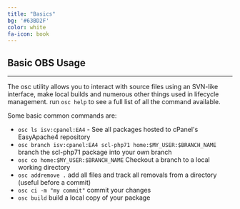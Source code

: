 ```yaml
---
title: "Basics"
bg: '#63BD2F'
color: white
fa-icon: book
---
```


## Basic OBS Usage

-------------------------

The osc utility allows you to interact with source files using an SVN-like interface, make local builds and numerous other things used in lifecycle management. run `osc help` to see a full list of all the command available.

Some basic common commands are:

* `osc ls isv:cpanel:EA4` - See all packages hosted to cPanel's EasyApache4 repository
* `osc branch isv:cpanel:EA4 scl-php71 home:$MY_USER:$BRANCH_NAME` branch the scl-php71 package into your own branch 
* `osc co home:$MY_USER:$BRANCH_NAME` Checkout a branch to a local working directory
* `osc addremove .` add all files and track all removals from a directory (useful before a commit)
* `osc ci -m "my commit"` commit your changes 
* `osc build` build a local copy of your package